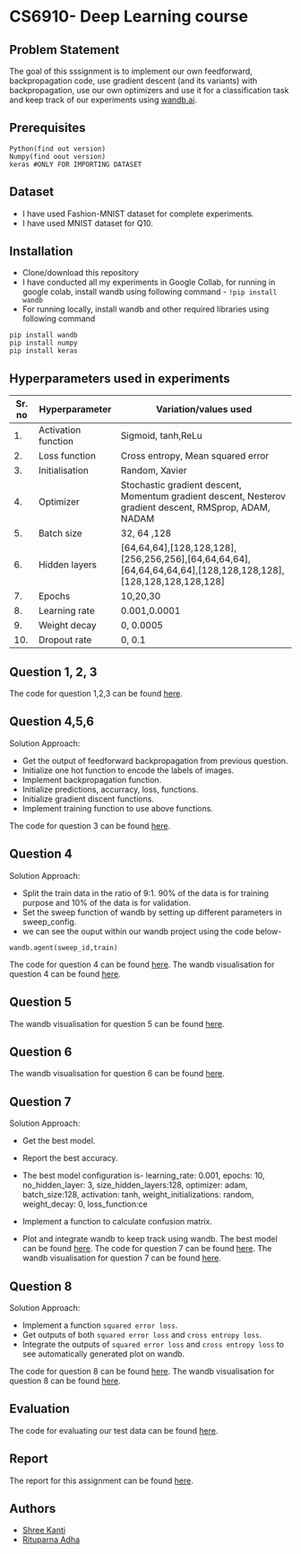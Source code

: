 
# CS6910- Deep Learning course
## Problem Statement
The goal of this sssignment  is to implement our own feedforward, backpropagation code, use gradient descent (and its variants) with backpropagation, use our own optimizers and use it for a classification task and keep track of our
experiments using [wandb.ai](https://wandb.ai/home).


## Prerequisites

```
Python(find out version)
Numpy(find oout version)
keras #ONLY FOR IMPORTING DATASET
```
## Dataset
- I have used Fashion-MNIST dataset for complete experiments.
- I have used MNIST dataset for Q10.

## Installation

 - Clone/download  this repository
 - I have conducted all my experiments in Google Collab, for running in google colab, install wandb using following command -
  ``` !pip install wandb ```
 - For running locally, install wandb and other required libraries using following command  
  ``` 
  pip install wandb
  pip install numpy
  pip install keras
  ```
## Hyperparameters used in experiments
|Sr. no| Hyperparameter| Variation/values used|
|------|---------------|-----------------|
|1.| Activation function| Sigmoid, tanh,ReLu|
|2.| Loss function | Cross entropy, Mean squared error|
|3.| Initialisation| Random, Xavier|
|4.| Optimizer| Stochastic gradient descent, Momentum gradient descent, Nesterov gradient descent, RMSprop, ADAM, NADAM|
|5.| Batch size| 32, 64 ,128|
|6.| Hidden layers| [64,64,64],[128,128,128],[256,256,256],[64,64,64,64],[64,64,64,64,64],[128,128,128,128],[128,128,128,128,128]|
|7.| Epochs| 10,20,30|
|8.| Learning rate| 0.001,0.0001 |
|9.| Weight decay| 0, 0.0005 |
|10.| Dropout rate| 0, 0.1 |




## Question 1, 2, 3

The code for question 1,2,3 can be found [here](https://github.com/RituparnaAdha/cs6910/commit/349f0e600abf3c370c902df77675dbb2577d06aa).

## Question 4,5,6
Solution Approach:
- Get the output of feedforward backpropagation from previous question.
- Initialize one hot function to encode the labels of images.
- Implement backpropagation function.
- Initialize predictions, accurracy, loss, functions.
- Initialize gradient discent functions.
- Implement training function to use above functions.

The code for question 3 can be found [here](https://github.com/RituparnaAdha/cs6910/commit/81c7790be2c779fb9376a0158f4adb45645c70ec).

## Question 4

Solution Approach:

 - Split the train data in the ratio of 9:1. 90% of the data is for training purpose and 10% of the data is for validation.
 - Set the sweep function of wandb by setting up different parameters in sweep_config.
 - we can see the ouput within our wandb project using the code below-
```
wandb.agent(sweep_id,train)
```

The code for question 4 can be found [here](https://github.com/RituparnaAdha/cs6910/commit/3540f3753067f1dda62448578739f25d638d33c7).
The wandb visualisation for question 4 can be found [here](https://wandb.ai/shreekanti/confusion_matrix1/reports/Question-4--Vmlldzo1MjY2ODc).


## Question 5

The wandb visualisation for question 5 can be found [here](https://wandb.ai/rituparna_adha/assignement1/reports/Shared-panel-21-03-13-11-03-82--Vmlldzo1MjY2NzA).



## Question 6

The wandb visualisation for question 6 can be found [here](https://wandb.ai/rituparna_adha/assignement1/reports/Shared-panel-21-03-13-11-03-73--Vmlldzo1MjY2NzU).

## Question 7
Solution Approach:
- Get the best model.
- Report the best accuracy.
- The best model configuration is-
        learning_rate: 0.001,
	epochs: 10,
	no_hidden_layer: 3,
	size_hidden_layers:128,
	optimizer: adam,
	batch_size:128,
	activation: tanh,
	weight_initializations: random,
	weight_decay: 0,
	loss_function:ce

- Implement a function to calculate confusion matrix.
- Plot and integrate wandb to keep track using wandb.
The best model can be found [here](https://github.com/RituparnaAdha/cs6910/tree/main/Assignment1/model).
The code for question 7 can be found [here](https://github.com/RituparnaAdha/cs6910/commit/46a7deb1820b546099d0d6fb43afa8eacb6cdb34).
The wandb visualisation for question 7 can be found [here](https://wandb.ai/shreekanti/confusion_matrix1?workspace=user-shreekanti).
## Question 8
Solution Approach:
- Implement a function `squared error loss`.
- Get outputs of both `squared error loss` and `cross entropy loss`.
- Integrate the outputs of `squared error loss` and `cross entropy loss` to see automatically generated plot on wandb.

The code for question 8 can be found [here](https://github.com/RituparnaAdha/cs6910/commit/dada70a3e3ff58c3eb49839d602be272318946e5).
The wandb visualisation for question 8 can be found [here](https://wandb.ai/shreekanti/assignement1-lossfunc1?workspace=user-shreekanti).
## Evaluation

The code for evaluating our test data can be found [here](https://github.com/RituparnaAdha/cs6910/blob/main/Assignment1/evaluation.py).

## Report

The report for this assignment can be found [here](https://wandb.ai/shreekanti/confusion_matrix1/reports/Assignment1--Vmlldzo1MjY1MjU).
## Authors

 - [Shree Kanti](https://github.com/shreekanti/) 
 - [Rituparna Adha](https://github.com/RituparnaAdha/)
